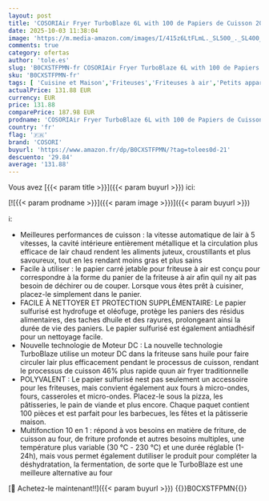 ```yaml
---
layout: post
title: 'COSORIAir Fryer TurboBlaze 6L with 100 de Papiers de Cuisson 20cm'
date: 2025-10-03 11:38:04
image: 'https://m.media-amazon.com/images/I/415z6LtFLmL._SL500_._SL400_.jpg'
comments: true
category: ofertas
author: 'tole.es'
slug: 'B0CXSTFPMN-fr COSORIAir Fryer TurboBlaze 6L with 100 de Papiers de...'
sku: 'B0CXSTFPMN-fr'
tags: [ 'Cuisine et Maison','Friteuses','Friteuses à air','Petits appareils','cosori','🇫🇷', ]
actualPrice: 131.88 EUR
currency: EUR
price: 131.88
comparePrice: 187.98 EUR
prodname: 'COSORIAir Fryer TurboBlaze 6L with 100 de Papiers de Cuisson 20cm'
country: 'fr'
flag: '🇫🇷'
brand: 'COSORI'
buyurl: 'https://www.amazon.fr/dp/B0CXSTFPMN/?tag=tolees0d-21'
descuento: '29.84'
average: '131.88'
---
```


Vous avez [{{< param title >}}]({{< param buyurl >}}) ici:

[![{{< param prodname >}}]({{< param image >}})]({{< param buyurl >}})

ℹ️:

- Meilleures performances de cuisson : la vitesse automatique de lair à 5 vitesses, la cavité intérieure entièrement métallique et la circulation plus efficace de lair chaud rendent les aliments juteux, croustillants et plus savoureux, tout en les rendant moins gras et plus sains
- Facile à utiliser : le papier carré jetable pour friteuse à air est conçu pour correspondre à la forme du panier de la friteuse à air afin quil ny ait pas besoin de déchirer ou de couper. Lorsque vous êtes prêt à cuisiner, placez-le simplement dans le panier.
- FACILE À NETTOYER ET PROTECTION SUPPLÉMENTAIRE: Le papier sulfurisé est hydrofuge et oléofuge, protège les paniers des résidus alimentaires, des taches dhuile et des rayures, prolongeant ainsi la durée de vie des paniers. Le papier sulfurisé est également antiadhésif pour un nettoyage facile.
- Nouvelle technologie de Moteur DC : La nouvelle technologie TurboBlaze utilise un moteur DC dans la friteuse sans huile pour faire circuler lair plus efficacement pendant le processus de cuisson, rendant le processus de cuisson 46% plus rapide quun air fryer traditionnelle
- POLYVALENT : Le papier sulfurisé nest pas seulement un accessoire pour les friteuses, mais convient également aux fours à micro-ondes, fours, casseroles et micro-ondes. Placez-le sous la pizza, les pâtisseries, le pain de viande et plus encore. Chaque paquet contient 100 pièces et est parfait pour les barbecues, les fêtes et la pâtisserie maison.
- Multifonction 10 en 1 : répond à vos besoins en matière de friture, de cuisson au four, de friture profonde et autres besoins multiples, une température plus variable (30 ℃ - 230 ℃) et une durée réglable (1-24h), mais vous permet également dutiliser le produit pour compléter la déshydratation, la fermentation, de sorte que le TurboBlaze est une meilleure alternative au four

[🛒 Achetez-le maintenant!!]({{< param buyurl >}})
{{<world>}}B0CXSTFPMN{{</world>}}
